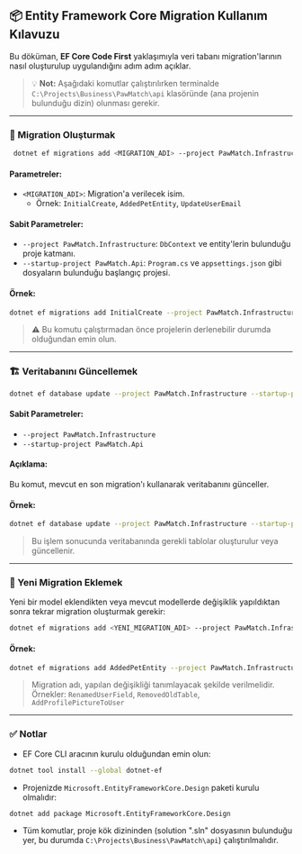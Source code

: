 ## 📦 Entity Framework Core Migration Kullanım Kılavuzu

Bu döküman, **EF Core Code First** yaklaşımıyla veri tabanı migration'larının nasıl oluşturulup uygulandığını adım adım açıklar.

> 💡 **Not:** Aşağıdaki komutlar çalıştırılırken terminalde `C:\Projects\Business\PawMatch\api` klasöründe (ana projenin bulunduğu dizin) olunması gerekir.

---

### 🧱 Migration Oluşturmak

```bash
 dotnet ef migrations add <MIGRATION_ADI> --project PawMatch.Infrastructure --startup-project PawMatch.Api
```

#### Parametreler:

- `<MIGRATION_ADI>`: Migration'a verilecek isim.
  - Örnek: `InitialCreate`, `AddedPetEntity`, `UpdateUserEmail`

#### Sabit Parametreler:

- `--project PawMatch.Infrastructure`: `DbContext` ve entity'lerin bulunduğu proje katmanı.
- `--startup-project PawMatch.Api`: `Program.cs` ve `appsettings.json` gibi dosyaların bulunduğu başlangıç projesi.

#### Örnek:

```bash
dotnet ef migrations add InitialCreate --project PawMatch.Infrastructure --startup-project PawMatch.Api
```

> ⚠️ Bu komutu çalıştırmadan önce projelerin derlenebilir durumda olduğundan emin olun.

---

### 🏗️ Veritabanını Güncellemek

```bash
dotnet ef database update --project PawMatch.Infrastructure --startup-project PawMatch.Api
```

#### Sabit Parametreler:

- `--project PawMatch.Infrastructure`
- `--startup-project PawMatch.Api`

#### Açıklama:

Bu komut, mevcut en son migration'ı kullanarak veritabanını günceller.

#### Örnek:

```bash
dotnet ef database update --project PawMatch.Infrastructure --startup-project PawMatch.Api
```

> Bu işlem sonucunda veritabanında gerekli tablolar oluşturulur veya güncellenir.

---

### 🔁 Yeni Migration Eklemek

Yeni bir model eklendikten veya mevcut modellerde değişiklik yapıldıktan sonra tekrar migration oluşturmak gerekir:

```bash
dotnet ef migrations add <YENI_MIGRATION_ADI> --project PawMatch.Infrastructure --startup-project PawMatch.Api
```

#### Örnek:

```bash
dotnet ef migrations add AddedPetEntity --project PawMatch.Infrastructure --startup-project PawMatch.Api
```

> Migration adı, yapılan değişikliği tanımlayacak şekilde verilmelidir. Örnekler: `RenamedUserField`, `RemovedOldTable`, `AddProfilePictureToUser`

---

### ✅ Notlar

- EF Core CLI aracının kurulu olduğundan emin olun:

```bash
dotnet tool install --global dotnet-ef
```

- Projenizde `Microsoft.EntityFrameworkCore.Design` paketi kurulu olmalıdır:

```bash
dotnet add package Microsoft.EntityFrameworkCore.Design
```

- Tüm komutlar, proje kök dizininden (solution ".sln" dosyasının bulunduğu yer, bu durumda `C:\Projects\Business\PawMatch\api`) çalıştırılmalıdır.

